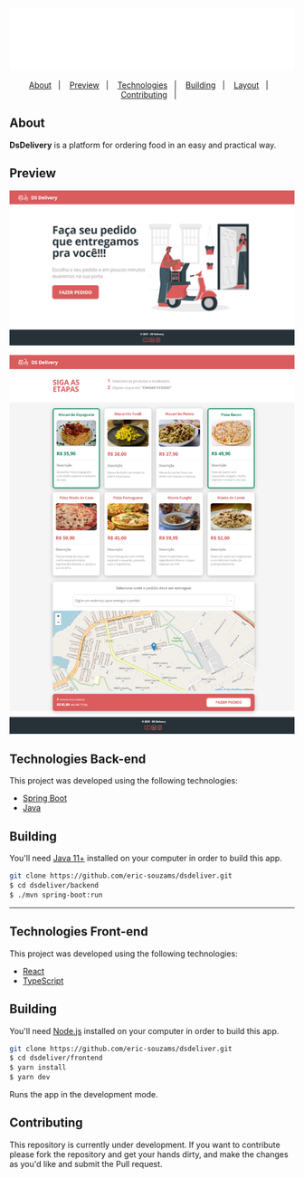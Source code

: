 <p align="center">
  <img src="./frontend/public/assets/logo.png" />
</p>

<p align="center">
  <a href="#about">About</a>&nbsp;&nbsp;&nbsp;|&nbsp;&nbsp;&nbsp;
  <a href="#preview">Preview</a>&nbsp;&nbsp;&nbsp;|&nbsp;&nbsp;&nbsp;
  <a href="#technologies">Technologies</a>&nbsp;&nbsp;&nbsp;|&nbsp;&nbsp;&nbsp;
  <a href="#building">Building</a>&nbsp;&nbsp;&nbsp;|&nbsp;&nbsp;&nbsp;
  <a href="#layout">Layout</a>&nbsp;&nbsp;&nbsp;|&nbsp;&nbsp;&nbsp;
  <a href="#contributing">Contributing</a>&nbsp;&nbsp;&nbsp;|&nbsp;&nbsp;&nbsp;
</p>

## About
<strong>DsDelivery</strong> is a platform for ordering food in an easy and practical way.

## Preview
<p align="center">
  <img src="./frontend/public/assets/home.png"/>
</p>

<p align="center">
  <img src="./frontend/public/assets/orders.png"/>
</p>


## Technologies Back-end
This project was developed using the following technologies:

- [Spring Boot](https://spring.io/)
- [Java](https://www.oracle.com/br/java/technologies/javase-jdk11-downloads.html)

## Building

You'll need [Java 11+](https://www.oracle.com/br/java/technologies/javase-jdk11-downloads.html) installed on your computer in order to build this app.


```bash
git clone https://github.com/eric-souzams/dsdeliver.git
$ cd dsdeliver/backend
$ ./mvn spring-boot:run
```

---

## Technologies Front-end
This project was developed using the following technologies:

- [React](https://reactjs.org)
- [TypeScript](https://www.typescriptlang.org/)

## Building

You'll need [Node.js](https://nodejs.org) installed on your computer in order to build this app.

```bash
git clone https://github.com/eric-souzams/dsdeliver.git
$ cd dsdeliver/frontend
$ yarn install
$ yarn dev
```

Runs the app in the development mode.<br/>

## Contributing

This repository is currently under development. If you want to contribute please fork the repository and get your hands dirty, and make the changes as you'd like and submit the Pull request.